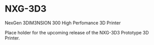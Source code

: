 # NXG-3D3
NexGen 3DIM3NSION 300 High Perfomance 3D Printer

Place holder for the upcoming release of the NXG-3D3 Prototype 3D Printer.
